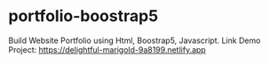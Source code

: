 # portfolio-boostrap5
Build Website Portfolio using Html, Boostrap5, Javascript. 
Link Demo Project: https://delightful-marigold-9a8199.netlify.app

